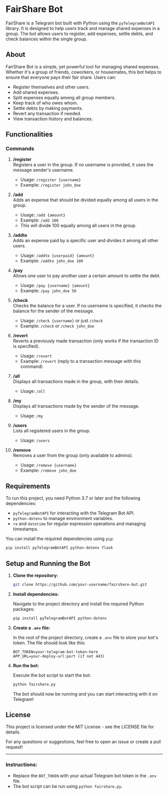 # FairShare Bot

FairShare is a Telegram bot built with Python using the `pyTelegramBotAPI` library. It is designed to help users track and manage shared expenses in a group. The bot allows users to register, add expenses, settle debts, and check balances within the single group.

## About

FairShare Bot is a simple, yet powerful tool for managing shared expenses. Whether it's a group of friends, coworkers, or housemates, this bot helps to ensure that everyone pays their fair share. Users can:
- Register themselves and other users.
- Add shared expenses.
- Split expenses equally among all group members.
- Keep track of who owes whom.
- Settle debts by making payments.
- Revert any transaction if needed.
- View transaction history and balances.

## Functionalities

### Commands

1. **/register**  
   Registers a user in the group. If no username is provided, it uses the message sender's username.
   - Usage: `/register {username}`  
   - Example: `/register john_doe`

2. **/add**  
   Adds an expense that should be divided equally among all users in the group.
   - Usage: `/add {amount}`  
   - Example: `/add 100`  
   - This will divide 100 equally among all users in the group.

3. **/addto**  
   Adds an expense paid by a specific user and divides it among all other users.
   - Usage: `/addto {userpaid} {amount}`  
   - Example: `/addto john_doe 100`

4. **/pay**  
   Allows one user to pay another user a certain amount to settle the debt.
   - Usage: `/pay {username} {amount}`  
   - Example: `/pay john_doe 50`

5. **/check**  
   Checks the balance for a user. If no username is specified, it checks the balance for the sender of the message.
   - Usage: `/check {username}` or just `/check`
   - Example: `/check` or `/check john_doe`

6. **/revert**  
   Reverts a previously made transaction (only works if the transaction ID is specified).
   - Usage: `/revert`
   - Example: `/revert` (reply to a transaction message with this command)

7. **/all**  
   Displays all transactions made in the group, with their details.
   - Usage: `/all`

8. **/my**  
   Displays all transactions made by the sender of the message.
   - Usage: `/my`

9. **/users**  
   Lists all registered users in the group.
   - Usage: `/users`

10. **/remove**  
    Removes a user from the group (only available to admins).
    - Usage: `/remove {username}`  
    - Example: `/remove john_doe`

## Requirements

To run this project, you need Python 3.7 or later and the following dependencies:

- `pyTelegramBotAPI` for interacting with the Telegram Bot API.
- `python-dotenv` to manage environment variables.
- `re` and `datetime` for regular expression operations and managing timestamps.

You can install the required dependencies using `pip`:

```bash
pip install pyTelegramBotAPI python-dotenv flask
```

## Setup and Running the Bot

1. **Clone the repository:**

   ```bash
   git clone https://github.com/your-username/fairshare-bot.git
   ```

2. **Install dependencies:**

   Navigate to the project directory and install the required Python packages:

   ```bash
   pip install pyTelegramBotAPI python-dotenv
   ```

3. **Create a `.env` file:**

   In the root of the project directory, create a `.env` file to store your bot's token. The file should look like this:

   ```
   BOT_TOKEN=your-telegram-bot-token-here
   APP_URL=your-deploy-url:port (if not 443)
   ```

4. **Run the bot:**

   Execute the bot script to start the bot:

   ```bash
   python fairshare.py
   ```

   The bot should now be running and you can start interacting with it on Telegram!


## License

This project is licensed under the MIT License - see the LICENSE file for details.

For any questions or suggestions, feel free to open an issue or create a pull request!

---

### Instructions:
- Replace the `BOT_TOKEN` with your actual Telegram bot token in the `.env` file.
- The bot script can be run using `python fairshare.py`.